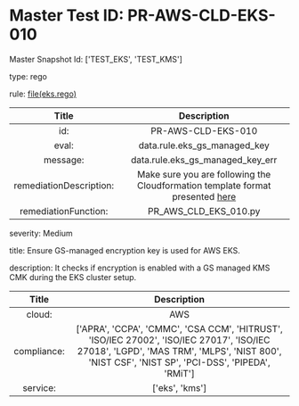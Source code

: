



# Master Test ID: PR-AWS-CLD-EKS-010


Master Snapshot Id: ['TEST_EKS', 'TEST_KMS']

type: rego

rule: [file(eks.rego)]  
  
  
  
  

|Title|Description|
| :---: | :---: |
|id: |PR-AWS-CLD-EKS-010|
|eval: |data.rule.eks_gs_managed_key|
|message: |data.rule.eks_gs_managed_key_err|
|remediationDescription: |Make sure you are following the Cloudformation template format presented <a href='https://boto3.amazonaws.com/v1/documentation/api/latest/reference/services/eks.html#EKS.Client.describe_cluster' target='_blank'>here</a>|
|remediationFunction: |PR_AWS_CLD_EKS_010.py|


severity: Medium

title: Ensure GS-managed encryption key is used for AWS EKS.

description: It checks if encryption is enabled with a GS managed KMS CMK during the EKS cluster setup.  
  
  

|Title|Description|
| :---: | :---: |
|cloud: |AWS|
|compliance: |['APRA', 'CCPA', 'CMMC', 'CSA CCM', 'HITRUST', 'ISO/IEC 27002', 'ISO/IEC 27017', 'ISO/IEC 27018', 'LGPD', 'MAS TRM', 'MLPS', 'NIST 800', 'NIST CSF', 'NIST SP', 'PCI-DSS', 'PIPEDA', 'RMiT']|
|service: |['eks', 'kms']|



[file(eks.rego)]: https://github.com/prancer-io/prancer-compliance-test/tree/master/aws/cloud/eks.rego
